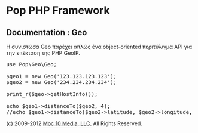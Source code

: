 Pop PHP Framework
=================

Documentation : Geo
-------------------

Η συνιστώσα Geo παρέχει απλώς ένα object-oriented περιτύλιγμα API για την επέκταση της PHP GeoIP.

<pre>
use Pop\Geo\Geo;

$geo1 = new Geo('123.123.123.123');
$geo2 = new Geo('234.234.234.234');

print_r($geo->getHostInfo());

echo $geo1->distanceTo($geo2, 4);
//echo $geo1->distanceTo($geo2->latitude, $geo2->longitude, 4);
</pre>

(c) 2009-2012 [Moc 10 Media, LLC.](http://www.moc10media.com) All Rights Reserved.

